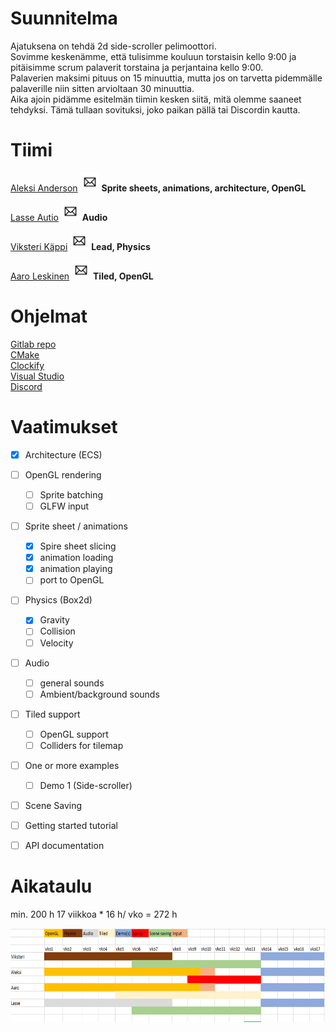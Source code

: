 # Suunnitelma

Ajatuksena on tehdä 2d side-scroller pelimoottori.  
Sovimme keskenämme, että tulisimme kouluun torstaisin kello 9:00 ja pitäisimme scrum palaverit torstaina ja perjantaina kello 9:00.  
Palaverien maksimi pituus on 15 minuuttia, mutta jos on tarvetta pidemmälle palaverille niin sitten arvioltaan 30 minuuttia.  
Aika ajoin pidämme esitelmän tiimin kesken siitä, mitä olemme saaneet tehdyksi. Tämä tullaan sovituksi, joko paikan pällä tai Discordin kautta.

# Tiimi

[Aleksi Anderson](https://repo.kamit.fi/aleksiand) [<img src="Email.png" width="30" height="30">](mailto:aleksianderson@kamk.fi)  **Sprite sheets, animations, architecture, OpenGL**

[Lasse Autio](https://repo.kamit.fi/lasseaut) [<img src="Email.png" width="30" height="30">](mailto:lasseautio@kamk.fi)  **Audio**

[Viksteri Käppi](https://repo.kamit.fi/viksterikap) [<img src="Email.png" width="30" height="30">](mailto:viksterikappi@kamk.fi) **Lead, Physics** 

[Aaro Leskinen](https://repo.kamit.fi/aaroles) [<img src="Email.png" width="30" height="30">](mailto:aaroleskinen@kamk.fi) **Tiled, OpenGL** 

# Ohjelmat

[Gitlab repo](https://repo.kamit.fi/)  
[CMake](https://cmake.org/)  
[Clockify](https://clockify.me/)  
[Visual Studio](https://visualstudio.microsoft.com/)  
[Discord](https://discord.com/login)

# Vaatimukset

- [x] Architecture (ECS)

- [ ] OpenGL rendering
    - [ ] Sprite batching
    - [ ] GLFW input

- [ ] Sprite sheet / animations 
    - [x] Spire sheet slicing
    - [x] animation loading
    - [x] animation playing
    - [ ] port to OpenGL

- [ ] Physics (Box2d) 
    - [x] Gravity 
    - [ ] Collision
    - [ ] Velocity

- [ ] Audio 
    - [ ] general sounds
    - [ ] Ambient/background sounds

- [ ] Tiled support 
    - [ ] OpenGL support
    - [ ] Colliders for tilemap

- [ ] One or more examples 
    - [ ] Demo 1 (Side-scroller)

- [ ] Scene Saving


- [ ] Getting started tutorial 

- [ ] API documentation 

# Aikataulu

min. 200 h 
17 viikkoa * 16 h/ vko = 272 h

<img src="springCapture.PNG" width="800" height="150">
